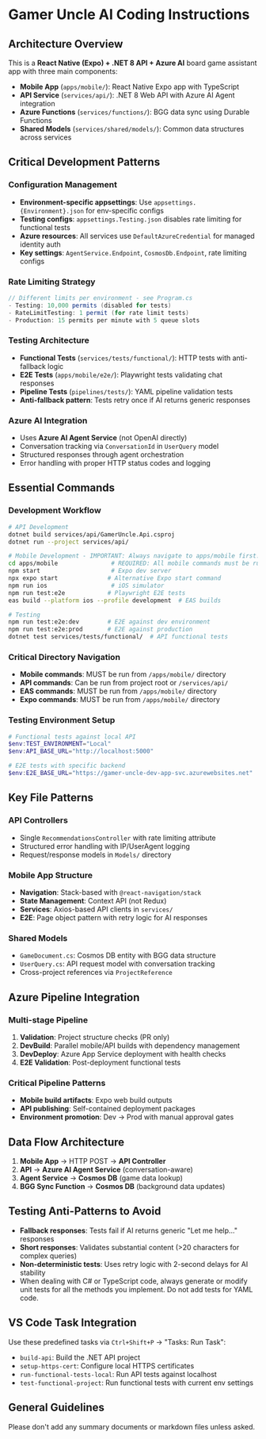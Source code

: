 # Gamer Uncle AI Coding Instructions

## Architecture Overview

This is a **React Native (Expo) + .NET 8 API + Azure AI** board game assistant app with three main components:

- **Mobile App** (`apps/mobile/`): React Native Expo app with TypeScript
- **API Service** (`services/api/`): .NET 8 Web API with Azure AI Agent integration
- **Azure Functions** (`services/functions/`): BGG data sync using Durable Functions
- **Shared Models** (`services/shared/models/`): Common data structures across services

## Critical Development Patterns

### Configuration Management
- **Environment-specific appsettings**: Use `appsettings.{Environment}.json` for env-specific configs
- **Testing configs**: `appsettings.Testing.json` disables rate limiting for functional tests
- **Azure resources**: All services use `DefaultAzureCredential` for managed identity auth
- **Key settings**: `AgentService.Endpoint`, `CosmosDb.Endpoint`, rate limiting configs

### Rate Limiting Strategy
```csharp
// Different limits per environment - see Program.cs
- Testing: 10,000 permits (disabled for tests)
- RateLimitTesting: 1 permit (for rate limit tests)
- Production: 15 permits per minute with 5 queue slots
```

### Testing Architecture
- **Functional Tests** (`services/tests/functional/`): HTTP tests with anti-fallback logic
- **E2E Tests** (`apps/mobile/e2e/`): Playwright tests validating chat responses
- **Pipeline Tests** (`pipelines/tests/`): YAML pipeline validation tests
- **Anti-fallback pattern**: Tests retry once if AI returns generic responses

### Azure AI Integration
- Uses **Azure AI Agent Service** (not OpenAI directly)
- Conversation tracking via `ConversationId` in `UserQuery` model
- Structured responses through agent orchestration
- Error handling with proper HTTP status codes and logging

## Essential Commands

### Development Workflow
```bash
# API Development
dotnet build services/api/GamerUncle.Api.csproj
dotnet run --project services/api/

# Mobile Development - IMPORTANT: Always navigate to apps/mobile first!
cd apps/mobile               # REQUIRED: All mobile commands must be run from this directory
npm start                    # Expo dev server
npx expo start              # Alternative Expo start command
npm run ios                  # iOS simulator
npm run test:e2e            # Playwright E2E tests
eas build --platform ios --profile development  # EAS builds

# Testing
npm run test:e2e:dev        # E2E against dev environment
npm run test:e2e:prod       # E2E against production
dotnet test services/tests/functional/  # API functional tests
```

### Critical Directory Navigation
- **Mobile commands**: MUST be run from `/apps/mobile/` directory
- **API commands**: Can be run from project root or `/services/api/`
- **EAS commands**: MUST be run from `/apps/mobile/` directory
- **Expo commands**: MUST be run from `/apps/mobile/` directory

### Testing Environment Setup
```powershell
# Functional tests against local API
$env:TEST_ENVIRONMENT="Local"
$env:API_BASE_URL="http://localhost:5000"

# E2E tests with specific backend
$env:E2E_BASE_URL="https://gamer-uncle-dev-app-svc.azurewebsites.net"
```

## Key File Patterns

### API Controllers
- Single `RecommendationsController` with rate limiting attribute
- Structured error handling with IP/UserAgent logging
- Request/response models in `Models/` directory

### Mobile App Structure
- **Navigation**: Stack-based with `@react-navigation/stack`
- **State Management**: Context API (not Redux)
- **Services**: Axios-based API clients in `services/`
- **E2E**: Page object pattern with retry logic for AI responses

### Shared Models
- `GameDocument.cs`: Cosmos DB entity with BGG data structure
- `UserQuery.cs`: API request model with conversation tracking
- Cross-project references via `ProjectReference`

## Azure Pipeline Integration

### Multi-stage Pipeline
1. **Validation**: Project structure checks (PR only)
2. **DevBuild**: Parallel mobile/API builds with dependency management
3. **DevDeploy**: Azure App Service deployment with health checks
4. **E2E Validation**: Post-deployment functional tests

### Critical Pipeline Patterns
- **Mobile build artifacts**: Expo web build outputs
- **API publishing**: Self-contained deployment packages
- **Environment promotion**: Dev → Prod with manual approval gates

## Data Flow Architecture

1. **Mobile App** → HTTP POST → **API Controller**
2. **API** → **Azure AI Agent Service** (conversation-aware)
3. **Agent Service** → **Cosmos DB** (game data lookup)
4. **BGG Sync Function** → **Cosmos DB** (background data updates)

## Testing Anti-Patterns to Avoid

- **Fallback responses**: Tests fail if AI returns generic "Let me help..." responses
- **Short responses**: Validates substantial content (>20 characters for complex queries)
- **Non-deterministic tests**: Uses retry logic with 2-second delays for AI stability
- When dealing with C# or TypeScript code, always generate or modify unit tests for all the methods you implement. Do not add tests for YAML code.

## VS Code Task Integration

Use these predefined tasks via `Ctrl+Shift+P` → "Tasks: Run Task":
- `build-api`: Build the .NET API project
- `setup-https-cert`: Configure local HTTPS certificates
- `run-functional-tests-local`: Run API tests against localhost
- `test-functional-project`: Run functional tests with current env settings

## General Guidelines

Please don't add any summary documents or markdown files unless asked.
